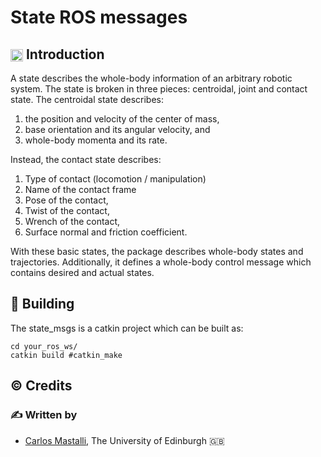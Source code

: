 State ROS messages
==============================================

## <img align="center" height="20" src="https://i.imgur.com/vAYeCzC.png"/> Introduction

A state describes the whole-body information of an arbitrary robotic system. The state is broken in three pieces: centroidal, joint and contact state.
The centroidal state describes:
  1. the position and velocity of the center of mass,
  2. base orientation and its angular velocity, and
  3. whole-body momenta and its rate.
  
Instead, the contact state describes:
  1. Type of contact (locomotion / manipulation)
  2. Name of the contact frame
  3. Pose of the contact,
  4. Twist of the contact,
  5. Wrench of the contact,
  6. Surface normal and friction coefficient.

With these basic states, the package describes whole-body states and trajectories. Additionally, it defines a whole-body control message which contains desired and actual states.

## :penguin: Building

The state_msgs is a catkin project which can be built as:

	cd your_ros_ws/
	catkin build #catkin_make

## :copyright: Credits

### :writing_hand: Written by

- [Carlos Mastalli](https://cmastalli.github.io/), The University of Edinburgh :uk:
